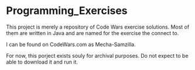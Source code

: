 # Programming_Exercises
This project is merely a repository of Code Wars exercise solutions. Most of them are written in Java and are named for the exercise the connect to.

I can be found on CodeWars.com as Mecha-Samzilla.

For now, this porject exists souly for archival purposes. Do not expect to be able to download it and run it.
